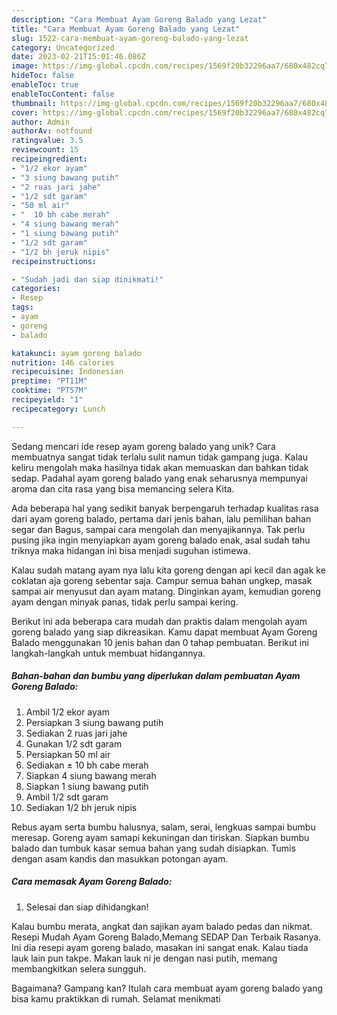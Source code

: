 ```yaml
---
description: "Cara Membuat Ayam Goreng Balado yang Lezat"
title: "Cara Membuat Ayam Goreng Balado yang Lezat"
slug: 1522-cara-membuat-ayam-goreng-balado-yang-lezat
category: Uncategorized
date: 2023-02-21T15:01:46.086Z
image: https://img-global.cpcdn.com/recipes/1569f20b32296aa7/680x482cq70/ayam-goreng-balado-foto-resep-utama.jpg
hideToc: false
enableToc: true
enableTocContent: false
thumbnail: https://img-global.cpcdn.com/recipes/1569f20b32296aa7/680x482cq70/ayam-goreng-balado-foto-resep-utama.jpg
cover: https://img-global.cpcdn.com/recipes/1569f20b32296aa7/680x482cq70/ayam-goreng-balado-foto-resep-utama.jpg
author: Admin
authorAv: notfound
ratingvalue: 3.5
reviewcount: 15
recipeingredient:
- "1/2 ekor ayam"
- "3 siung bawang putih"
- "2 ruas jari jahe"
- "1/2 sdt garam"
- "50 ml air"
- "  10 bh cabe merah"
- "4 siung bawang merah"
- "1 siung bawang putih"
- "1/2 sdt garam"
- "1/2 bh jeruk nipis"
recipeinstructions:

- "Sudah jadi dan siap dinikmati!"
categories:
- Resep
tags:
- ayam
- goreng
- balado

katakunci: ayam goreng balado 
nutrition: 146 calories
recipecuisine: Indonesian
preptime: "PT11M"
cooktime: "PT57M"
recipeyield: "1"
recipecategory: Lunch

---
```





Sedang mencari ide resep ayam goreng balado yang unik? Cara membuatnya sangat tidak terlalu sulit namun tidak gampang juga. Kalau keliru mengolah maka hasilnya tidak akan memuaskan dan bahkan tidak sedap. Padahal ayam goreng balado yang enak seharusnya mempunyai aroma dan cita rasa yang bisa memancing selera Kita.





Ada beberapa hal yang sedikit banyak berpengaruh terhadap kualitas rasa dari ayam goreng balado, pertama dari jenis bahan, lalu pemilihan bahan segar dan Bagus, sampai cara mengolah dan menyajikannya. Tak perlu pusing jika ingin menyiapkan ayam goreng balado enak,      asal sudah tahu triknya maka hidangan ini bisa menjadi suguhan istimewa.














Kalau sudah matang ayam nya lalu kita goreng dengan api kecil dan agak ke coklatan aja goreng sebentar saja. Campur semua bahan ungkep, masak sampai air menyusut dan ayam matang. Dinginkan ayam, kemudian goreng ayam dengan minyak panas, tidak perlu sampai kering.






Berikut ini ada beberapa cara mudah dan praktis dalam mengolah ayam goreng balado yang siap dikreasikan. Kamu dapat membuat Ayam Goreng Balado menggunakan 10 jenis bahan dan 0 tahap pembuatan. Berikut ini langkah-langkah untuk membuat hidangannya.

<!--inarticleads1-->

##### Bahan-bahan dan bumbu yang diperlukan dalam pembuatan Ayam Goreng Balado:

1. Ambil 1/2 ekor ayam
1. Persiapkan 3 siung bawang putih
1. Sediakan 2 ruas jari jahe
1. Gunakan 1/2 sdt garam
1. Persiapkan 50 ml air
1. Sediakan  ± 10 bh cabe merah
1. Siapkan 4 siung bawang merah
1. Siapkan 1 siung bawang putih
1. Ambil 1/2 sdt garam
1. Sediakan 1/2 bh jeruk nipis


Rebus ayam serta bumbu halusnya, salam, serai, lengkuas sampai bumbu meresap. Goreng ayam samapi kekuningan dan tiriskan. Siapkan bumbu balado dan tumbuk kasar semua bahan yang sudah disiapkan. Tumis dengan asam kandis dan masukkan potongan ayam. 

<!--inarticleads2-->

##### Cara memasak Ayam Goreng Balado:


1. Selesai dan siap dihidangkan!

Kalau bumbu merata, angkat dan sajikan ayam balado pedas dan nikmat. Resepi Mudah Ayam Goreng Balado,Memang SEDAP Dan Terbaik Rasanya. Ini dia resepi ayam goreng balado, masakan ini sangat enak. Kalau tiada lauk lain pun takpe. Makan lauk ni je dengan nasi putih, memang membangkitkan selera sungguh. 

Bagaimana? Gampang kan? Itulah cara membuat ayam goreng balado yang bisa kamu praktikkan di rumah. Selamat menikmati
